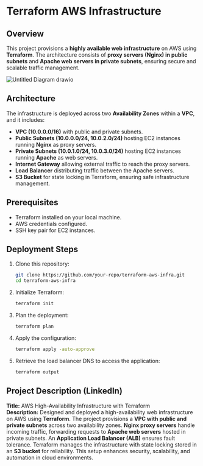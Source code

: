 # Terraform AWS Infrastructure

## Overview
This project provisions a **highly available web infrastructure** on AWS using **Terraform**. The architecture consists of **proxy servers (Nginx) in public subnets** and **Apache web servers in private subnets**, ensuring secure and scalable traffic management.


![Untitled Diagram drawio](https://github.com/mohamedfayez-7/Terraform-Final-Project/blob/a8eb2feb73bb3fa6cdcbafeeab9b5933002060a4/Screenshots/terraform-infra-diagram.PNG)




## Architecture
The infrastructure is deployed across two **Availability Zones** within a **VPC**, and it includes:
- **VPC (10.0.0.0/16)** with public and private subnets.
- **Public Subnets (10.0.0.0/24, 10.0.2.0/24)** hosting EC2 instances running **Nginx** as proxy servers.
- **Private Subnets (10.0.1.0/24, 10.0.3.0/24)** hosting EC2 instances running **Apache** as web servers.
- **Internet Gateway** allowing external traffic to reach the proxy servers.
- **Load Balancer** distributing traffic between the Apache servers.
- **S3 Bucket** for state locking in Terraform, ensuring safe infrastructure management.

## Prerequisites
- Terraform installed on your local machine.
- AWS credentials configured.
- SSH key pair for EC2 instances.

## Deployment Steps
1. Clone this repository:
   ```sh
   git clone https://github.com/your-repo/terraform-aws-infra.git
   cd terraform-aws-infra
   ```
2. Initialize Terraform:
   ```sh
   terraform init
   ```
3. Plan the deployment:
   ```sh
   terraform plan
   ```
4. Apply the configuration:
   ```sh
   terraform apply -auto-approve
   ```
5. Retrieve the load balancer DNS to access the application:
   ```sh
   terraform output
   ```

## Project Description (LinkedIn)
**Title:** AWS High-Availability Infrastructure with Terraform  
**Description:**
Designed and deployed a high-availability web infrastructure on AWS using **Terraform**. The project provisions a **VPC with public and private subnets** across two availability zones. **Nginx proxy servers** handle incoming traffic, forwarding requests to **Apache web servers** hosted in private subnets. An **Application Load Balancer (ALB)** ensures fault tolerance. Terraform manages the infrastructure with state locking stored in an **S3 bucket** for reliability. This setup enhances security, scalability, and automation in cloud environments.






